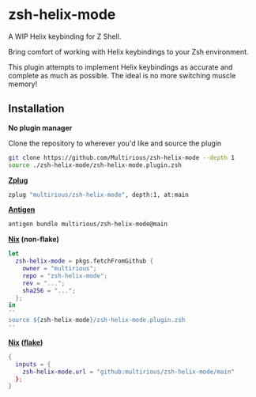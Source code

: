 # zsh-helix-mode
A WIP Helix keybinding for Z Shell.

Bring comfort of working with Helix keybindings to your Zsh environment.

This plugin attempts to implement Helix keybindings as accurate and complete
as much as possible. The ideal is no more switching muscle memory!

## Installation

**No plugin manager**

Clone the repository to wherever you'd like and source the plugin
```sh
git clone https://github.com/Multirious/zsh-helix-mode --depth 1
source ./zsh-helix-mode/zsh-helix-mode.plugin.zsh
```

**[Zplug](https://github.com/zplug/zplug)**
```sh
zplug "multirious/zsh-helix-mode", depth:1, at:main
```

**[Antigen](https://github.com/zsh-users/antigen)**
```sh
antigen bundle multirious/zsh-helix-mode@main
```

**[Nix](https://nixos.org/) (non-flake)**
```nix
let
  zsh-helix-mode = pkgs.fetchFromGithub {
    owner = "multirious";
    repo = "zsh-helix-mode";
    rev = "...";
    sha256 = "...";
  };
in
''
source ${zsh-helix-mode}/zsh-helix-mode.plugin.zsh
''
```

**[Nix](https://nixos.org/) ([flake](https://nix.dev/concepts/flakes.html))**
```nix
{
  inputs = {
    zsh-helix-mode.url = "github:multirious/zsh-helix-mode/main"
  };
}
```
